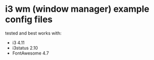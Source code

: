 # i3 wm (window manager) example config files

tested and best works with:

- i3 4.11
- i3status 2.10 
- FontAwesome 4.7
